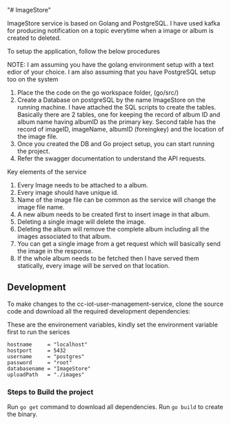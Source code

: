 "# ImageStore" 


ImageStore service is based on Golang and PostgreSQL. I have used kafka for producing notification on a topic
everytime when a image or album is created to deleted. 

To setup the application, follow the below procedures

NOTE: I am assuming you have the golang environment setup with a text edior of your choice.
    I am also assuming that you have PostgreSQL setup too on the system

1. Place the the code on the go workspace folder, (go/src/)
2. Create a Database on postgreSQL by the name ImageStore on the running machine. I have attached the SQL scripts to create the tables. Basically there are 2 tables, one for keeping the record of album ID and album name having albumID as the primary key. Second table has the record of imageID, imageName, albumID (foreingkey) and the location of the image file.
3. Once you created the DB and Go project setup, you can start running the project.
4. Refer the swagger documentation to understand the API requests.


Key elements of the service
1. Every Image needs to be attached to a album.
2. Every image should have unique id.
3. Name of the image file can be common as the service will change the image file name.
4. A new album needs to be created first to insert image in that album.
5. Deleting a single image will delete the image.
6. Deleting the album will remove the complete album including all the images associated to that album.
7. You can get a single image from a get request which will basically send the image in the response.
8. If the whole album needs to be fetched then I have served them statically, every image will be served on that location.


## Development

To make changes to the cc-iot-user-management-service, clone the source code and
download all the required development dependencies:



These are the environement variables, kindly set the environment variable first to run the serices

    hostname     = "localhost"
    hostport     = 5432
	username     = "postgres"
	password     = "root"
	databasename = "ImageStore"
	uploadPath   = "./images"


### Steps to Build the project

Run `go get` command to download all dependencies.
Run `go build` to create the binary.